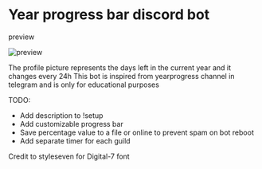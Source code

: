 # Year progress bar discord bot
preview

![preview](https://i.imgur.com/rPhZF3a.png)

The profile picture represents the days left in the current year and it changes every 24h
This bot is inspired from yearprogress channel in telegram and is only for educational purposes


TODO:
* Add description to !setup
* Add customizable progress bar
* Save percentage value to a file or online to prevent spam on bot reboot
* Add separate timer for each guild

Credit to styleseven for Digital-7 font 
